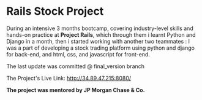 # Rails Stock Project

During an intensive 3 months bootcamp, covering industry-level skills and hands-on practice at **Project Rails**, which through them i learnt Python and Django in a month, then i started working with another two teammates : I was a part of developing a stock trading platform using python and django for back-end, and html, css, and javascript for front-end. 

The last update was committed @ final_version branch

The Project's Live Link: http://34.89.47.215:8080/

**The project was mentored by JP Morgan Chase & Co.**
